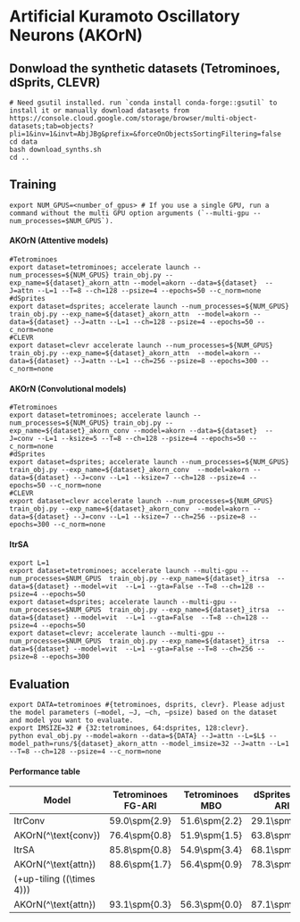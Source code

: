 # Artificial Kuramoto Oscillatory Neurons (AKOrN)

## Donwload the synthetic datasets (Tetrominoes, dSprits, CLEVR) 
```
# Need gsutil installed. run `conda install conda-forge::gsutil` to install it or manually download datasets from https://console.cloud.google.com/storage/browser/multi-object-datasets;tab=objects?pli=1&inv=1&invt=AbjJBg&prefix=&forceOnObjectsSortingFiltering=false
cd data
bash download_synths.sh
cd ..
```


## Training
```
export NUM_GPUS=<number_of_gpus> # If you use a single GPU, run a command without the multi GPU option arguments (`--multi-gpu --num_processes=$NUM_GPUS`).
```

#### AKOrN (Attentive models)
```
#Tetrominoes 
export dataset=tetrominoes; accelerate launch --num_processes=${NUM_GPUS} train_obj.py --exp_name=${dataset}_akorn_attn --model=akorn --data=${dataset}  --J=attn --L=1 --T=8 --ch=128 --psize=4 --epochs=50 --c_norm=none
#dSprites
export dataset=dsprites; accelerate launch --num_processes=${NUM_GPUS} train_obj.py --exp_name=${dataset}_akorn_attn  --model=akorn --data=${dataset} --J=attn --L=1 --ch=128 --psize=4 --epochs=50 --c_norm=none
#CLEVR
export dataset=clevr accelerate launch --num_processes=${NUM_GPUS} train_obj.py --exp_name=${dataset}_akorn_attn  --model=akorn --data=${dataset} --J=attn --L=1 --ch=256 --psize=8 --epochs=300 --c_norm=none
```

#### AKOrN (Convolutional models)
```
#Tetrominoes 
export dataset=tetrominoes; accelerate launch --num_processes=${NUM_GPUS} train_obj.py --exp_name=${dataset}_akorn_conv --model=akorn --data=${dataset}  --J=conv --L=1 --ksize=5 --T=8 --ch=128 --psize=4 --epochs=50 --c_norm=none
#dSprites
export dataset=dsprites; accelerate launch --num_processes=${NUM_GPUS} train_obj.py --exp_name=${dataset}_akorn_conv  --model=akorn --data=${dataset} --J=conv --L=1 --ksize=7 --ch=128 --psize=4 --epochs=50 --c_norm=none
#CLEVR
export dataset=clevr accelerate launch --num_processes=${NUM_GPUS} train_obj.py --exp_name=${dataset}_akorn_conv  --model=akorn --data=${dataset} --J=conv --L=1 --ksize=7 --ch=256 --psize=8 --epochs=300 --c_norm=none
```

#### ItrSA
```
export L=1
export dataset=tetrominoes; accelerate launch --multi-gpu --num_processes=$NUM_GPUS  train_obj.py --exp_name=${dataset}_itrsa  --data=${dataset} --model=vit  --L=1 --gta=False --T=8 --ch=128 --psize=4 --epochs=50 
export dataset=dsprites; accelerate launch --multi-gpu --num_processes=$NUM_GPUS  train_obj.py --exp_name=${dataset}_itrsa  --data=${dataset} --model=vit  --L=1 --gta=False  --T=8 --ch=128 --psize=4 --epochs=50 
export dataset=clevr; accelerate launch --multi-gpu --num_processes=$NUM_GPUS  train_obj.py --exp_name=${dataset}_itrsa  --data=${dataset} --model=vit  --L=1 --gta=False --T=8 --ch=256 --psize=8 --epochs=300
```

## Evaluation

```
export DATA=tetrominoes #{tetrominoes, dsprits, clevr}. Please adjust the model parameters (–model, –J, –ch, –psize) based on the dataset and model you want to evaluate.
export IMSIZE=32 # {32:tetrominoes, 64:dsprites, 128:clevr}.
python eval_obj.py --model=akorn --data=${DATA} --J=attn --L=$L$ --model_path=runs/${dataset}_akorn_attn --model_imsize=32 --J=attn --L=1 --T=8 --ch=128 --psize=4 --c_norm=none

```

#### Performance table
| Model                   | Tetrominoes FG-ARI | Tetrominoes MBO | dSprites FG-ARI | dSprites MBO | CLEVR FG-ARI | CLEVR MBO |
|-------------------------|--------------------|-----------------|-----------------|--------------|--------------|-----------|
| ItrConv                | 59.0\spm{2.9}     | 51.6\spm{2.2}   | 29.1\spm{6.2}   | 38.5\spm{5.2}| 49.3\spm{5.1}| 29.7\spm{3.0} |
| AKOrN\(^\text{conv}\)  | 76.4\spm{0.8}     | 51.9\spm{1.5}   | 63.8\spm{7.7}   | 50.7\spm{4.7}| 59.0\spm{4.3}| 44.4\spm{2.0} |
| ItrSA                  | 85.8\spm{0.8}     | 54.9\spm{3.4}   | 68.1\spm{1.4}   | 63.0\spm{1.2}| 82.5\spm{1.7}| 39.4\spm{1.9} |
| AKOrN\(^\text{attn}\)  | 88.6\spm{1.7}     | 56.4\spm{0.9}   | 78.3\spm{1.3}   | 63.0\spm{1.8}| 91.0\spm{0.5}| 45.5\spm{1.4} |
| (+up-tiling (\(\times 4\))) |                    |                 |                 |              |              |           |
| AKOrN\(^\text{attn}\)  | 93.1\spm{0.3}     | 56.3\spm{0.0}   | 87.1\spm{1.0}   | 60.2\spm{1.9}| 94.6\spm{0.7}| 44.7\spm{0.7} |

